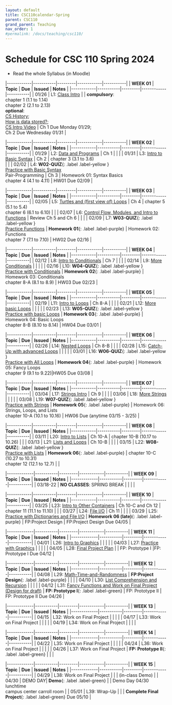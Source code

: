 ```yaml
---
layout: default
title: CSC110calendar-Spring
parent: CSC110
grand_parent: Teaching
nav_order: 1
#permalink: /docs/teaching/csc110/
---
```



# Schedule for CSC 110 Spring 2024


  * Read the whole Syllabus (in Moodle)



|------------|-----------|---------|------------|-----------|
| **WEEK 01** | **Topic** | **Due** | **Issued** | **Notes** |
|------------|-----------|---------|------------|-----------|
| 01/26      | L1: [Class Intro](lecture-01.html)  |      | **compulsory**:<br>chapter 1 (1.1 to 1.14)<br>chapter 2 (2.1 to 2.13)<br>**optional**:<br>[CS History](historyOfComputing.html);<br>[How is data stored?](dataStorage.html);<br><a href="https://youtu.be/O5nskjZ_GoI" target="_blank">CS Intro Video</a> |  Ch 1 Due Monday 01/29;<br>Ch 2 Due Wednesday 01/31 |




|------------|-----------|---------|------------|-----------|
| **WEEK 02** | **Topic** | **Due** | **Issued** | **Notes** |
|------------|-----------|---------|------------|-----------|
| 01/29      | L2: [Data and Programs](lecture-02.html)  | Ch 1 |  |  |
| 01/31      | L3: [Intro to Basic Syntax](lecture-03.html)   | Ch 2 | chapter 3 (3.1 to 3.6)<br> |      |
| 02/02      | L4: **W02-QUIZ**{: .label .label-yellow }<br>[Practice with Basic Syntax](lecture-04.html) <br> Pair-Programming  |   Ch 3   | Homework 01: Syntax Basics<br>chapter 4 (4.1 to 4.11)  | HW01 Due 02/09  |


|------------|-----------|---------|------------|-----------|
| **WEEK 03** | **Topic** | **Due** | **Issued** | **Notes** |
|------------|-----------|---------|------------|-----------|
| 02/05      | L5: [Turtles and (first view of) Loops](lecture-05.html) | Ch 4  | chapter 5 (5.1 to 5.4)<br>chapter 6 (6.1 to 6.10) |    |
| 02/07      | L6: [Control Flow, Modules, and Intro to Functions](lecture-06.html)  |  Review Ch 5 and Ch 6   |     |    |
| 02/09      | L7: **W03-QUIZ**{: .label .label-yellow }<br>[Practice Functions](lecture-07.html) | **Homework 01**{: .label .label-purple}  | Homework 02: Functions<br>chapter 7 (7.1 to 7.10)  | HW02 Due 02/16  |



|------------|-----------|---------|------------|-----------|
| **WEEK 04** | **Topic** | **Due** | **Issued** | **Notes** |
|------------|-----------|---------|------------|-----------|
| 02/12      | L8: [Intro to Conditionals](lecture-08.html)  | Ch 7   |    |     |
| 02/14      | L9: [More Conditionals](lecture-09.html)  |     |      |     |
| 02/16      | L10: **W04-QUIZ**{: .label .label-yellow }<br>[Practice with Conditionals](lecture-10.html)  | **Homework 02**{: .label .label-purple} | Homework 03: Conditionals<br>chapter 8-A (8.1 to 8.9)  | HW03 Due 02/23   |




|------------|-----------|---------|------------|-----------|
| **WEEK 05** | **Topic** | **Due** | **Issued** | **Notes** |
|------------|-----------|---------|------------|-----------|
| 02/19      | L11: [Intro to Loops](lecture-11.html)	| Ch 8-A   |     |     |
| 02/21      | L12: [More basic Loops](lecture-12.html)      |    |    |    |
| 02/23      | L13: **W05-QUIZ**{: .label .label-yellow }<br>[Practice with basic Loops](lecture-13.html)     |  **Homework 03**{: .label .label-purple} | Homework 04:  Basic Loops<br>chapter 8-B (8.10 to 8.14)     | HW04 Due 03/01   |



|------------|-----------|---------|------------|-----------|
| **WEEK 06** | **Topic** | **Due** | **Issued** | **Notes** |
|------------|-----------|---------|------------|-----------|
| 02/26      | L14: [Nested Loops](lecture-14.html)  |  Ch 8-B   |       |      |
| 02/28      | L15: [Catch-Up with advanced Loops](lecture-15.html) | |  |  |
| 03/01      | L16: **W06-QUIZ**{: .label .label-yellow }<br>[Practice with All Loops](lecture-16.html) | **Homework 04**{: .label .label-purple} | Homework 05: Fancy Loops<br>chapter 9 (9.1 to 9.22)|HW05 Due 03/08 |



|------------|-----------|---------|------------|-----------|
| **WEEK 07** | **Topic** | **Due** | **Issued** | **Notes** |
|------------|-----------|---------|------------|-----------|
| 03/04      | L17: [Strings Intro](lecture-17.html)  |  Ch 9  |    |    |
| 03/06      | L18: [More Strings](lecture-18.html)  |    |    |     |
| 03/08      | L19: **W07-QUIZ**{: .label .label-yellow }<br>[Practice with Strings](lecture-19.html)    | **Homework 05**{: .label .label-purple}  | Homework 06: Strings, Loops, and Lists<br>chapter 10-A (10.1 to 10.16) | HW06 Due (anytime 03/15 - 3/25)     |




<!-- |------------|-----------|---------|------------|-----------|
| **WEEK 08** | **Topic** | **Due** | **Issued** | **Notes** |
|------------|-----------|---------|------------|-----------|
| 03/11      | L20: [Intro to Lists](lecture-20.html)        | Ch 10-A | chapter 10-B (10.17 to 10.26)  |      |
| 03/13      | L21: [Lists and Loops](lecture-21.html)        |  Ch 10-B   |            |      |
| 03/15      | L22: **W08-QUIZ**{: .label .label-yellow }<br>[Practice with Lists](lecture-22.html)  | **Homework 06**{: .label .label-purple} | Homework 07: Lists with loops<br>chapter 10-C (10.27 to 10.31)<br>chapter 12 (12.1 to 12.7)  | HW07 Due 03/29 |

 -->

 |------------|-----------|---------|------------|-----------|
| **WEEK 08** | **Topic** | **Due** | **Issued** | **Notes** |
|------------|-----------|---------|------------|-----------|
| 03/11      | L20: [Intro to Lists](lecture-20.html)        | Ch 10-A | chapter 10-B (10.17 to 10.26)  |      |
| 03/13      | L21: [Lists and Loops](lecture-21.html)        |  Ch 10-B   |            |      |
| 03/15      | L22: **W08-QUIZ**{: .label .label-yellow }<br>[Practice with Lists](lecture-22.html)  | **Homework 06**{: .label .label-purple} | chapter 10-C (10.27 to 10.31)<br>chapter 12 (12.1 to 12.7)  |  |



|-------------|-----------|---------|------------|-----------|
| **WEEK 09** | **Topic** | **Due** | **Issued** | **Notes** |
|-------------|-----------|---------|------------|-----------|
| 03/18-22    | **NO CLASSES**:  SPRING BREAK   | | | |

<!-- 

|------------|-----------|---------|------------|-----------|
| **WEEK 10** | **Topic** | **Due** | **Issued** | **Notes** |
|------------|-----------|---------|------------|-----------|
| 03/25      | L23: Intro to Other Containers |  Ch 10-C and Ch 12 |  chapter 11 (11.1 to 11.10) |       |
| 03/27      | L24: File I/O  |  Ch 11  |     |     |
| 03/29      | L25: **W10-QUIZ**{: .label .label-yellow }<br>Practice with Dictionaries and File I/O   | **Homework 06 (late)**{: .label .label-purple}  | Homework 07: Dictionaries and File I/O  | HW07 Due 04/05  |
 -->



|------------|-----------|---------|------------|-----------|
| **WEEK 10** | **Topic** | **Due** | **Issued** | **Notes** |
|------------|-----------|---------|------------|-----------|
| 03/25      | L23: [Intro to Other Containers](lecture-23.html)  |  Ch 10-C and Ch 12 |  chapter 11 (11.1 to 11.10) |       |
| 03/27      | L24: [File I/O](lecture-24.html)   |  Ch 11  |     |     |
| 03/29      | L25: [Practice with Dictionaries and File I/O](lecture-25.html)    | **Homework 06 (late)**{: .label .label-purple}  | FP:Project Design  | FP:Project Design Due 04/05  |



|-------------|-----------|---------|------------|-----------|
| **WEEK 11** | **Topic** | **Due** | **Issued** | **Notes** |
|-------------|-----------|---------|------------|-----------|
| 04/01       | L26: [Intro to Graphics](lecture-26.html)   |   |   |   |
| 04/03       | L27: [Practice with Graphics](lecture-27.html)  |   |  |  |
| 04/05       | L28: [Final Project Plan](lecture-28.html)  |  | FP: Prototype I |FP: Prototype I Due 04/12  | 



|-------------|-----------|---------|------------|-----------|
| **WEEK 12** | **Topic** | **Due** | **Issued** | **Notes** |
|-------------|-----------|---------|------------|-----------|
| 04/08       | L29: [Math-Time-and-Randomness](lecture-29.html)   | **FP:Project Design**{: .label .label-purple}   |    |    |
| 04/10       | L30: [List Comprehension and Recursion](lecture-30.html)    |   |  |   |
| 04/12       | L31: [Fancy Functions and Work on Final Project (Design for draft)](lecture-31.html)   | **FP: Prototype I**{: .label .label-green}  | FP: Prototype II  |  FP: Prototype II Due 04/26  |



|-------------|-----------|---------|------------|-----------|
| **WEEK 13** | **Topic** | **Due** | **Issued** | **Notes** |
|-------------|-----------|---------|------------|-----------|
| 04/15       | L32: Work on Final Project |  |  |  |
| 04/17       | L33: Work on Final Project |  |  |  |
| 04/19       | L34: Work on Final Project |  |  |  |



|-------------|-----------|---------|------------|-----------|
| **WEEK 14** | **Topic** | **Due** | **Issued** | **Notes** |
|-------------|-----------|---------|------------|-----------|
| 04/22       | L35: Work on Final Project |  |  |  |
| 04/24       | L36: Work on Final Project |  |  |  |
| 04/26       | L37: Work on Final Project | **FP: Prototype II**{: .label .label-green}  |  |  |



|-------------|-----------|---------|------------|-----------|
| **WEEK 15** | **Topic** | **Due** | **Issued** | **Notes** |
|-------------|-----------|---------|------------|-----------|
| 04/29       | L38: Work on Final Project |  |  | (in-class Demo) |
| 04/30       | DEMO DAY| **Demo**{: .label .label-green} |  | Demo Day 04/30<br>lunchtime<br>campus center carroll room |
| 05/01       | L39: Wrap-Up  |   |   |  **Complete Final Project**{: .label .label-green} Due 05/10  |

